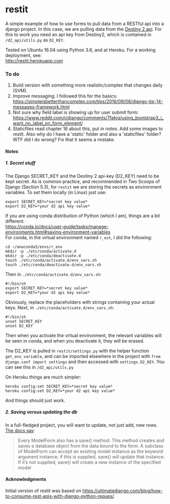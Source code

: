 # restit
A simple example of how to use forms to pull data from a RESTful api into a django project. In this case, we are pulling data from the [Destiny 2 api](https://github.com/Bungie-net/api). For this to work you need an api key from Destiny2, which is contained in `/d2_api/utils.py` as `D2_KEY`.

Tested on Ubuntu 16.04 using Python 3.6, and at Heroku. For a working deployment, see:    
http://restit.herokuapp.com

### To do
1. Build version with something more realistic/complex that changes daily (SVM).
2. Improve messaging. I followed this for the basics:    
https://simpleisbetterthancomplex.com/tips/2016/09/06/django-tip-14-messages-framework.html
3. Not sure why field label is showing up for user submit form:
https://www.reddit.com/r/django/comments/7fakjq/using_bootstrap3_i_want_no_label_on_form_element/
4. Staticfiles read chapter 16 about this, put in notes. Add some images to restit. Also why do I have a 'static' folder and also a 'staticfiles' folder? WTF did I do wrong? Fix that it seems a mistake.

#### Notes
##### 1. Secret stuff
The Django SECRET_KEY and the Destiny 2 api-key (D2_KEY) need to be kept secret. As is common practice, and recommended in Two Scoops of Django (Section 5.3), for `restit` we are storing the secrets as environment variables. To set them locally (in Linux) just use:  

    export SECRET_KEY=*secret key value*    
    export D2_KEY=*your d2 api key value*

If you are using conda distribution of Python (which I am), things are a bit different:   
https://conda.io/docs/user-guide/tasks/manage-environments.html#saving-environment-variables    
For conda, in the virtual environment named `r_est`, I did the following:    

    cd ~/anaconda3/envs/r_env    
    mkdir -p ./etc/conda/activate.d    
    mkdir -p ./etc/conda/deactivate.d    
    touch ./etc/conda/activate.d/env_vars.sh    
    touch ./etc/conda/deactivate.d/env_vars.sh     
Then in `./etc/conda/activate.d/env_vars.sh`:    

    #!/bin/sh
    export SECRET_KEY=*secret key value*    
    export D2_KEY=*your d2 api key value*
Obviously, replace the placeholders with strings containing your actual keys. Next, in `./etc/conda/activate.d/env_vars.sh`:    

    #!/bin/sh
    unset SECRET_KEY
    unset D2_KEY    
Then when you activate the virtual environment, the relevant variables will be seen in conda, and when you deactivate it, they will be erased.

The D2_KEY is pulled in `restit/settings.py` with the helper function `get_env_variable`, and can be imported elsewhere in the project with `from django.conf import settings` and then accessed with `settings.D2_KEY`. You can see this in `/d2_api/utils.py`

On Heroku things are much simpler:    

    heroku config:set SECRET_KEY=*secret key value*
    heroku config:set D2_KEY=*your d2 api key value*    
And things should just work.

##### 2. **Saving versus updating the db**    
In a full-fledged project, you will want to update, not just add, new rows. [The docs say](https://docs.djangoproject.com/en/1.11/topics/forms/modelforms/#the-save-method):    
> Every ModelForm also has a save() method. This method creates and saves a database object from the data bound to the form. A subclass of ModelForm can accept an existing model instance as the keyword argument instance; if this is supplied, save() will update that instance. If it’s not supplied, save() will create a new instance of the specified model    

#### Acknowledgments
Initial version of restit was based on https://ultimatedjango.com/blog/how-to-consume-rest-apis-with-django-python-reques/.
